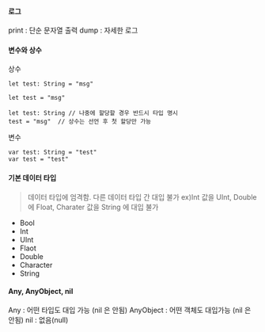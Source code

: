 #### 로그
print : 단순 문자열 출력
dump : 자세한 로그

#### 변수와 상수
상수
```
let test: String = "msg"

let test = "msg"

let test: String // 나중에 할당할 경우 반드시 타입 명시
test = "msg"  // 상수는 선언 후 첫 할당만 가능
```

변수
```
var test: String = "test"
var test = "test"
```

#### 기본 데이터 타입
>데이터 타입에 엄격함. 다른 데이터 타입 간 대입 불가 
ex)Int 값을 UInt, Double에 Float, Charater 값을 String 에 대입 불가

- Bool
- Int
- UInt
- Flaot
- Double
- Character
- String

#### Any, AnyObject, nil

Any : 어떤 타입도 대입 가능 (nil 은 안됨)
AnyObject : 어떤 객체도 대입가능 (nil 은 안됨)
nil : 없음(null)

